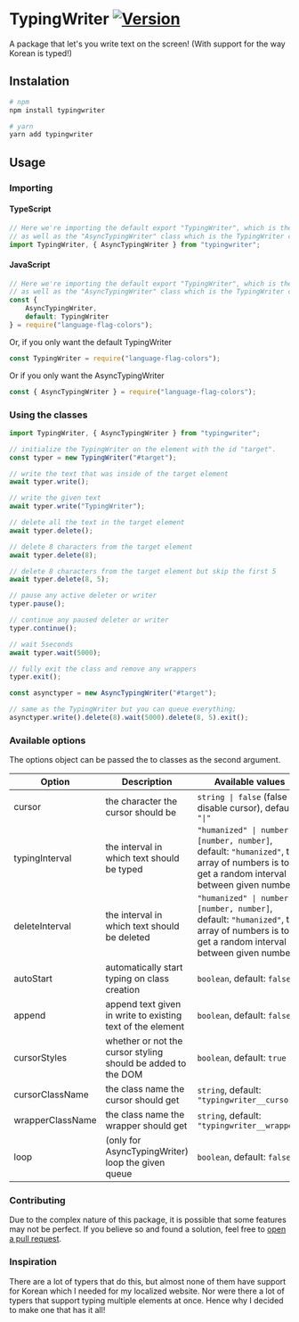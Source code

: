# TypingWriter [![Version](https://img.shields.io/npm/v/typingwriter.svg)](https://www.npmjs.com/package/typingwriter)

A package that let's you write text on the screen! (With support for the way
Korean is typed!)

## Instalation

```bash
# npm
npm install typingwriter

# yarn
yarn add typingwriter
```

## Usage

### Importing

#### TypeScript

```ts
// Here we're importing the default export "TypingWriter", which is the TypingWriter class that returns promises
// as well as the "AsyncTypingWriter" class which is the TypingWriter class but it doesn't return promises and it queues all events.
import TypingWriter, { AsyncTypingWriter } from "typingwriter";
```

#### JavaScript

```js
// Here we're importing the default export "TypingWriter", which is the TypingWriter class that returns promises
// as well as the "AsyncTypingWriter" class which is the TypingWriter class but it doesn't return promises and it queues all events.
const {
	AsyncTypingWriter,
	default: TypingWriter
} = require("language-flag-colors");
```

Or, if you only want the default TypingWriter

```js
const TypingWriter = require("language-flag-colors");
```

Or if you only want the AsyncTypingWriter

```js
const { AsyncTypingWriter } = require("language-flag-colors");
```

### Using the classes

```ts
import TypingWriter, { AsyncTypingWriter } from "typingwriter";

// initialize the TypingWriter on the element with the id "target".
const typer = new TypingWriter("#target");

// write the text that was inside of the target element
await typer.write();

// write the given text
await typer.write("TypingWriter");

// delete all the text in the target element
await typer.delete();

// delete 8 characters from the target element
await typer.delete(8);

// delete 8 characters from the target element but skip the first 5
await typer.delete(8, 5);

// pause any active deleter or writer
typer.pause();

// continue any paused deleter or writer
typer.continue();

// wait 5seconds
await typer.wait(5000);

// fully exit the class and remove any wrappers
typer.exit();

const asynctyper = new AsyncTypingWriter("#target");

// same as the TypingWriter but you can queue everything;
asynctyper.write().delete(8).wait(5000).delete(8, 5).exit();
```

### Available options

The options object can be passed the to classes as the second argument.

| Option           | Description                                                  | Available values                                                                                                                             |
| ---------------- | ------------------------------------------------------------ | -------------------------------------------------------------------------------------------------------------------------------------------- |
| cursor           | the character the cursor should be                           | `string \| false` (false to disable cursor), default: `"\|"`                                                                                 |
| typingInterval   | the interval in which text should be typed                   | `"humanized" \| number \| [number, number]`, default: `"humanized"`, the array of numbers is to get a random interval between given numbers. |
| deleteInterval   | the interval in which text should be deleted                 | `"humanized" \| number \| [number, number]`, default: `"humanized"`, the array of numbers is to get a random interval between given numbers. |
| autoStart        | automatically start typing on class creation                 | `boolean`, default: `false`                                                                                                                  |
| append           | append text given in write to existing text of the element   | `boolean`, default: `false`                                                                                                                  |
| cursorStyles     | whether or not the cursor styling should be added to the DOM | `boolean`, default: `true`                                                                                                                   |
| cursorClassName  | the class name the cursor should get                         | `string`, default: `"typingwriter__cursor"`                                                                                                  |
| wrapperClassName | the class name the wrapper should get                        | `string`, default: `"typingwriter__wrapper"`                                                                                                 |
| loop             | (only for AsyncTypingWriter) loop the given queue            | `boolean`, default: `false`                                                                                                                  |

### Contributing

Due to the complex nature of this package, it is possible that some features may
not be perfect. If you believe so and found a solution, feel free to
[open a pull request](https://github.com/Bas950/TypingWriter/compare).

### Inspiration

There are a lot of typers that do this, but almost none of them have support for
Korean which I needed for my localized website. Nor were there a lot of typers
that support typing multiple elements at once. Hence why I decided to make one
that has it all!
